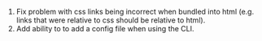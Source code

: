 1. Fix problem with css links being incorrect when bundled into html (e.g. links that were relative to css should be relative to html).
2. Add ability to to add a config file when using the CLI.
